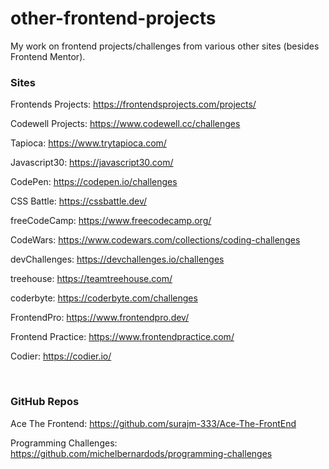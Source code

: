 # other-frontend-projects
My work on frontend projects/challenges from various other sites (besides Frontend Mentor). 


<h3>Sites</h3>

Frontends Projects: https://frontendsprojects.com/projects/

Codewell Projects: https://www.codewell.cc/challenges

Tapioca: https://www.trytapioca.com/ 

Javascript30: https://javascript30.com/

CodePen: https://codepen.io/challenges

CSS Battle: https://cssbattle.dev/

freeCodeCamp: https://www.freecodecamp.org/

CodeWars: https://www.codewars.com/collections/coding-challenges

devChallenges: https://devchallenges.io/challenges

treehouse: https://teamtreehouse.com/

coderbyte: https://coderbyte.com/challenges

FrontendPro: https://www.frontendpro.dev/

Frontend Practice: https://www.frontendpractice.com/

Codier: https://codier.io/

<br>
<h3>GitHub Repos</h3>

Ace The Frontend: https://github.com/surajm-333/Ace-The-FrontEnd

Programming Challenges: https://github.com/michelbernardods/programming-challenges

